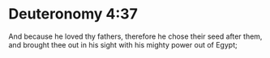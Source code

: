 # Deuteronomy 4:37

And because he loved thy fathers, therefore he chose their seed after them, and brought thee out in his sight with his mighty power out of Egypt;